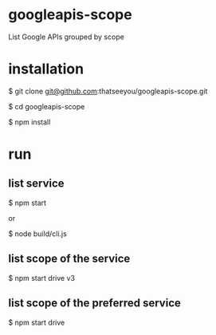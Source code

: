 # googleapis-scope
List Google APIs grouped by scope

# installation
$ git clone git@github.com:thatseeyou/googleapis-scope.git

$ cd googleapis-scope

$ npm install

# run
## list service
$ npm start

or

$ node build/cli.js

## list scope of the service  
$ npm start drive v3

## list scope of the preferred service  
$ npm start drive
